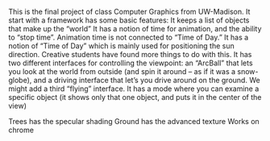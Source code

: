 This is the final project of class Computer Graphics from UW-Madison.
It start with a framework has some basic features:
It keeps a list of objects that make up the “world”
It has a notion of time for animation, and the ability to “stop time”. Animation time is not connected to “Time of Day.”
It has a notion of “Time of Day” which is mainly used for positioning the sun direction. Creative students have found more things to do with this.
It has two different interfaces for controlling the viewpoint: an “ArcBall” that lets you look at the world from outside (and spin it around – as if it was a snow-globe), and a driving interface that let’s you drive around on the ground. We might add a third “flying” interface.
It has a mode where you can examine a specific object (it shows only that one object, and puts it in the center of the view)

Trees has the specular shading
Ground has the advanced texture
Works on chrome

 
